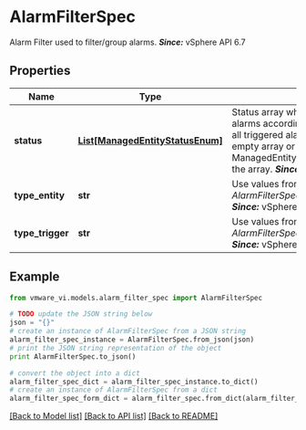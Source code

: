 # AlarmFilterSpec

Alarm Filter used to filter/group alarms.  ***Since:*** vSphere API 6.7 

## Properties
Name | Type | Description | Notes
------------ | ------------- | ------------- | -------------
**status** | [**List[ManagedEntityStatusEnum]**](ManagedEntityStatusEnum.md) | Status array which could be used to filter alarms according to their triggered state.  If all triggered alarms need to be matched an empty array or ManagedEntity::red and ManagedEntity::yellow could be filled in the array.  ***Since:*** vSphere API 6.7  | [optional] 
**type_entity** | **str** | Use values from *AlarmFilterSpecAlarmTypeByEntity_enum*  ***Since:*** vSphere API 6.7  | [optional] 
**type_trigger** | **str** | Use values from *AlarmFilterSpecAlarmTypeByTrigger_enum*  ***Since:*** vSphere API 6.7  | [optional] 

## Example

```python
from vmware_vi.models.alarm_filter_spec import AlarmFilterSpec

# TODO update the JSON string below
json = "{}"
# create an instance of AlarmFilterSpec from a JSON string
alarm_filter_spec_instance = AlarmFilterSpec.from_json(json)
# print the JSON string representation of the object
print AlarmFilterSpec.to_json()

# convert the object into a dict
alarm_filter_spec_dict = alarm_filter_spec_instance.to_dict()
# create an instance of AlarmFilterSpec from a dict
alarm_filter_spec_form_dict = alarm_filter_spec.from_dict(alarm_filter_spec_dict)
```
[[Back to Model list]](../README.md#documentation-for-models) [[Back to API list]](../README.md#documentation-for-api-endpoints) [[Back to README]](../README.md)



